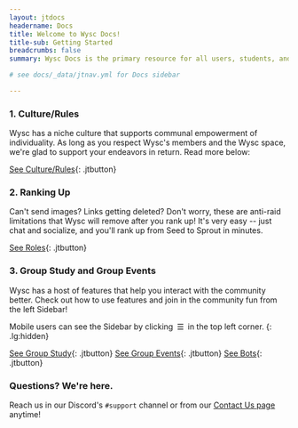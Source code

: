 ```yaml
---
layout: jtdocs
headername: Docs
title: Welcome to Wysc Docs!
title-sub: Getting Started
breadcrumbs: false
summary: Wysc Docs is the primary resource for all users, students, and visitors of Wysc.

# see docs/_data/jtnav.yml for Docs sidebar

---
```


<!-- ![Wysc Docs landing image](/media/ben-white-eeiAnugy2Hs-unsplash_c3.jpg){: .w-full .sm:w-1/2 .xl:w-2/3} -->

### 1. Culture/Rules

Wysc has a niche culture that supports communal empowerment of individuality. As long as you respect Wysc's members and the Wysc space, we're glad to support your endeavors in return. Read more below:

[See Culture/Rules](/docs/culture){: .jtbutton}

### 2. Ranking Up

Can't send images? Links getting deleted? Don't worry, these are anti-raid limitations that Wysc will remove after you rank up! It's very easy -- just chat and socialize, and you'll rank up from Seed to Sprout in minutes.

[See Roles](/docs/roles){: .jtbutton}

### 3. Group Study and Group Events

Wysc has a host of features that help you interact with the community better. Check out how to use features and join in the community fun from the left Sidebar!

Mobile users can see the Sidebar by clicking&ensp;&#9776;&ensp;in the top left corner.
{: .lg:hidden}

[See Group Study](/docs/study){: .jtbutton}
[See Group Events](/docs/events){: .jtbutton}
[See Bots](/docs/bots){: .jtbutton}

### Questions? We're here.

Reach us in our Discord's `#support` channel or from our [Contact Us page](/docs/contact) anytime!